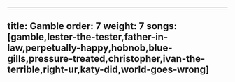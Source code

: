 
---
title: Gamble
order: 7
weight: 7
songs: [gamble,lester-the-tester,father-in-law,perpetually-happy,hobnob,blue-gills,pressure-treated,christopher,ivan-the-terrible,right-ur,katy-did,world-goes-wrong]
---
